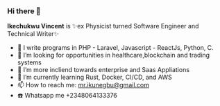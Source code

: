 ### Hi there 👋


**Ikechukwu Vincent** is ✨ex Physicist turned Software Engineer and Technical Writer✨


- 🔭 I write programs in PHP - Laravel, Javascript - ReactJs, Python, C.
- 🤔 I’m looking for opportunities in healthcare,blockchain and trading systems
- 👯 I’m more incliend towards enterprise and Saas Appliations 
- 🌱 I’m currently learning Rust, Docker, CI/CD, and AWS
- 📫 How to reach me: mr.ikunegbu@gmail.com
- ☎️ Whatsapp me +2348064133376 


